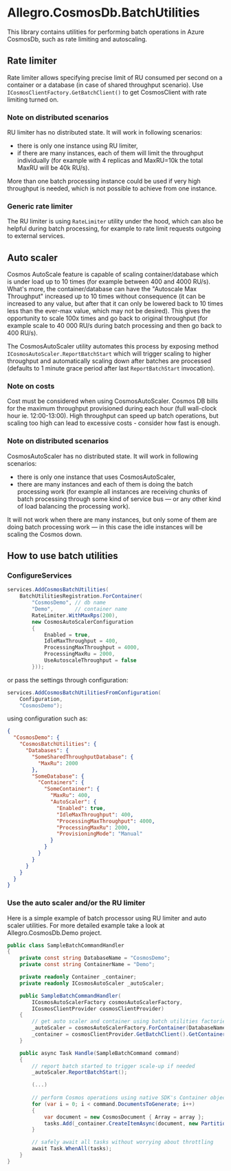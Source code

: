 # Allegro.CosmosDb.BatchUtilities

This library contains utilities for performing batch operations in Azure CosmosDb, such as rate limiting and autoscaling.

## Rate limiter

Rate limiter allows specifying precise limit of RU consumed per second on a container or a database (in case of shared throughput scenario). Use `ICosmosClientFactory.GetBatchClient()` to get CosmosClient with rate limiting turned on.

### Note on distributed scenarios

RU limiter has no distributed state. It will work in following scenarios:

- there is only one instance using RU limiter,
- if there are many instances, each of them will limit the throughput individually (for example with 4 replicas and MaxRU=10k the total MaxRU will be 40k RU/s).

More than one batch processing instance could be used if very high throughput is needed, which is not possible to achieve from one instance.

### Generic rate limiter

The RU limiter is using `RateLimiter` utility under the hood, which can also be helpful during batch processing, for example to rate limit requests outgoing to external services.

## Auto scaler

Cosmos AutoScale feature is capable of scaling container/database which is under load up to 10 times (for example between 400 and 4000 RU/s). What's more, the container/database can have the "Autoscale Max Throughput" increased up to 10 times without consequence (it can be increased to any value, but after that it can only be lowered back to 10 times less than the ever-max value, which may not be desired). This gives the opportunity to scale 100x times and go back to original throughput (for example scale to 40 000 RU/s during batch processing and then go back to 400 RU/s).

The CosmosAutoScaler utility automates this process by exposing method `ICosmosAutoScaler.ReportBatchStart` which will trigger scaling to higher throughput and automatically scaling down after batches are processed (defaults to 1 minute grace period after last `ReportBatchStart` invocation).

### Note on costs

Cost must be considered when using CosmosAutoScaler. Cosmos DB bills for the maximum throughput provisioned during each hour (full wall-clock hour ie. 12:00-13:00). High throughput can speed up batch operations, but scaling too high can lead to excessive costs - consider how fast is enough.

### Note on distributed scenarios

CosmosAutoScaler has no distributed state. It will work in following scenarios:

- there is only one instance that uses CosmosAutoScaler,
- there are many instances and each of them is doing the batch processing work (for example all instances are receiving chunks of batch processing through some kind of service bus &mdash; or any other kind of load balancing the processing work).

It will not work when there are many instances, but only some of them are doing batch processing work &mdash; in this case the idle instances will be scaling the Cosmos down.

## How to use batch utilities

### ConfigureServices

```c#
services.AddCosmosBatchUtilities(
    BatchUtilitiesRegistration.ForContainer(
        "CosmosDemo", // db name
        "Demo",       // container name
        RateLimiter.WithMaxRps(200),
        new CosmosAutoScalerConfiguration
        {
            Enabled = true,
            IdleMaxThroughput = 400,
            ProcessingMaxThroughput = 4000,
            ProcessingMaxRu = 2000,
            UseAutoscaleThroughput = false
        }));
```

or pass the settings through configuration:

```c#
services.AddCosmosBatchUtilitiesFromConfiguration(
    Configuration,
    "CosmosDemo");
```

using configuration such as:

```json
{
  "CosmosDemo": {
    "CosmosBatchUtilities": {
      "Databases": {
        "SomeSharedThroughputDatabase": {
          "MaxRu": 2000
        },
        "SomeDatabase": {
          "Containers": {
            "SomeContainer": {
              "MaxRu": 400,
              "AutoScaler": {
                "Enabled": true,
                "IdleMaxThroughput": 400,
                "ProcessingMaxThroughput": 4000,
                "ProcessingMaxRu": 2000,
                "ProvisioningMode": "Manual" 
              }
            }
          }
        }
      }
    }
  }
}
```

### Use the auto scaler and/or the RU limiter

Here is a simple example of batch processor using RU limiter and auto scaler utilities. For more detailed example take a look at Allegro.CosmosDb.Demo project.

```c#
public class SampleBatchCommandHandler
{
    private const string DatabaseName = "CosmosDemo";
    private const string ContainerName = "Demo";

    private readonly Container _container;
    private readonly ICosmosAutoScaler _autoScaler;

    public SampleBatchCommandHandler(
        ICosmosAutoScalerFactory cosmosAutoScalerFactory,
        ICosmosClientProvider cosmosClientProvider)
    {
        // get auto scaler and container using batch utilities factories
        _autoScaler = cosmosAutoScalerFactory.ForContainer(DatabaseName, ContainerName);
        _container = cosmosClientProvider.GetBatchClient().GetContainer(DatabaseName, ContainerName);
    }

    public async Task Handle(SampleBatchCommand command)
    {
        // report batch started to trigger scale-up if needed
        _autoScaler.ReportBatchStart();

        (...)
        
        // perform Cosmos operations using native SDK's Container object 
        for (var i = 0; i < command.DocumentsToGenerate; i++)
        {
            var document = new CosmosDocument { Array = array };
            tasks.Add(_container.CreateItemAsync(document, new PartitionKey(document.Id)));
        }

        // safely await all tasks without worrying about throttling
        await Task.WhenAll(tasks);
    }
}
```
